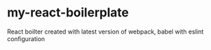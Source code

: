 # my-react-boilerplate
React boilter created with latest version of webpack, babel with eslint configuration
